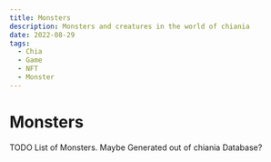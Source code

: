 ```yaml
---
title: Monsters
description: Monsters and creatures in the world of chiania
date: 2022-08-29
tags:
  - Chia
  - Game
  - NFT
  - Monster
---
```


# Monsters

TODO List of Monsters. Maybe Generated out of chiania Database?
